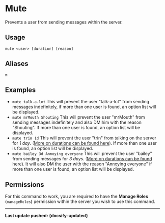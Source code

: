 # Mute
Prevents a user from sending messages within the server.

## Usage
`mute <user> [duration] [reason]`

## Aliases
`m`

## Examples
- `mute talk-a-lot` This will prevent the user "talk-a-lot" from sending messages indefinitely, if more than one user is found, an option list will be displayed. 
- `mute mrMouth Shouting` This will prevent the user "mrMouth" from sending messages indefinitely and also DM him with the reason "Shouting". If more than one user is found, an option list will be displayed.
- `mute trin 1d` This will prevent the user "trin" from talking on the server for *1 day*. ([More on durations can be found here](/durations)). If more than one user is found, an option list will be displayed.
- `mute bailey 3d Annoying everyone` This will prevent the user "bailey" from sending messages for *3 days*. ([More on durations can be found here](/durations)). It will also DM the user with the reason "Annoying everyone" if more than one user is found, an option list will be displayed.

## Permissions
For this command to work, you are required to have the **Manage Roles** (`manageRoles`)  permission within the server you wish to use this command.

----

**Last update pushed: {docsify-updated}**